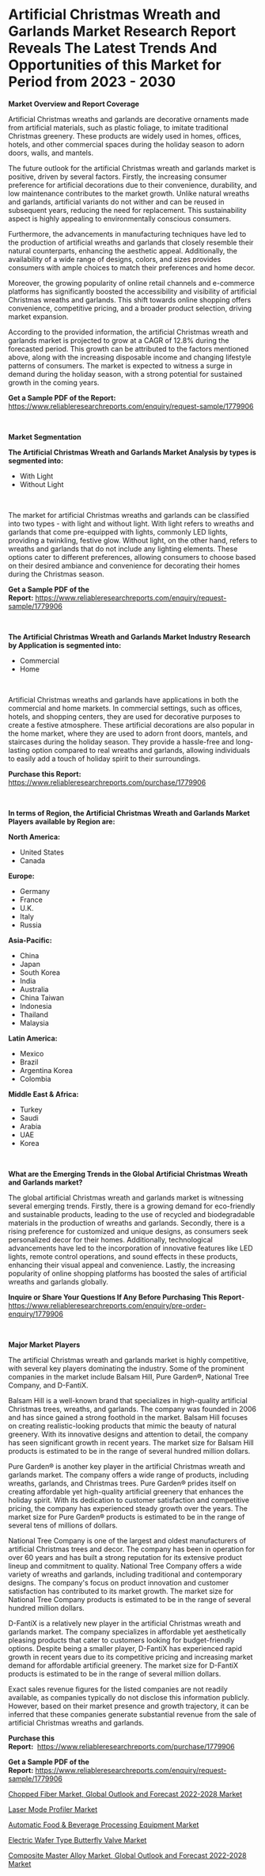 <p><h1>Artificial Christmas Wreath and Garlands Market Research Report Reveals The Latest Trends And Opportunities of this Market for Period from 2023 - 2030</h1></p><p><strong>Market Overview and Report Coverage</strong></p>
<p><p>Artificial Christmas wreaths and garlands are decorative ornaments made from artificial materials, such as plastic foliage, to imitate traditional Christmas greenery. These products are widely used in homes, offices, hotels, and other commercial spaces during the holiday season to adorn doors, walls, and mantels.</p><p>The future outlook for the artificial Christmas wreath and garlands market is positive, driven by several factors. Firstly, the increasing consumer preference for artificial decorations due to their convenience, durability, and low maintenance contributes to the market growth. Unlike natural wreaths and garlands, artificial variants do not wither and can be reused in subsequent years, reducing the need for replacement. This sustainability aspect is highly appealing to environmentally conscious consumers.</p><p>Furthermore, the advancements in manufacturing techniques have led to the production of artificial wreaths and garlands that closely resemble their natural counterparts, enhancing the aesthetic appeal. Additionally, the availability of a wide range of designs, colors, and sizes provides consumers with ample choices to match their preferences and home decor.</p><p>Moreover, the growing popularity of online retail channels and e-commerce platforms has significantly boosted the accessibility and visibility of artificial Christmas wreaths and garlands. This shift towards online shopping offers convenience, competitive pricing, and a broader product selection, driving market expansion.</p><p>According to the provided information, the artificial Christmas wreath and garlands market is projected to grow at a CAGR of 12.8% during the forecasted period. This growth can be attributed to the factors mentioned above, along with the increasing disposable income and changing lifestyle patterns of consumers. The market is expected to witness a surge in demand during the holiday season, with a strong potential for sustained growth in the coming years.</p></p>
<p><strong>Get a Sample PDF of the Report:</strong> <a href="https://www.reliableresearchreports.com/enquiry/request-sample/1779906">https://www.reliableresearchreports.com/enquiry/request-sample/1779906</a></p>
<p>&nbsp;</p>
<p><strong>Market Segmentation</strong></p>
<p><strong>The Artificial Christmas Wreath and Garlands Market Analysis by types is segmented into:</strong></p>
<p><ul><li>With Light</li><li>Without Light</li></ul></p>
<p>&nbsp;</p>
<p><p>The market for artificial Christmas wreaths and garlands can be classified into two types - with light and without light. With light refers to wreaths and garlands that come pre-equipped with lights, commonly LED lights, providing a twinkling, festive glow. Without light, on the other hand, refers to wreaths and garlands that do not include any lighting elements. These options cater to different preferences, allowing consumers to choose based on their desired ambiance and convenience for decorating their homes during the Christmas season.</p></p>
<p><strong>Get a Sample PDF of the Report:</strong>&nbsp;<a href="https://www.reliableresearchreports.com/enquiry/request-sample/1779906">https://www.reliableresearchreports.com/enquiry/request-sample/1779906</a></p>
<p>&nbsp;</p>
<p><strong>The Artificial Christmas Wreath and Garlands Market Industry Research by Application is segmented into:</strong></p>
<p><ul><li>Commercial</li><li>Home</li></ul></p>
<p>&nbsp;</p>
<p><p>Artificial Christmas wreaths and garlands have applications in both the commercial and home markets. In commercial settings, such as offices, hotels, and shopping centers, they are used for decorative purposes to create a festive atmosphere. These artificial decorations are also popular in the home market, where they are used to adorn front doors, mantels, and staircases during the holiday season. They provide a hassle-free and long-lasting option compared to real wreaths and garlands, allowing individuals to easily add a touch of holiday spirit to their surroundings.</p></p>
<p><strong>Purchase this Report:</strong>&nbsp; <a href="https://www.reliableresearchreports.com/purchase/1779906">https://www.reliableresearchreports.com/purchase/1779906</a></p>
<p>&nbsp;</p>
<p><strong>In terms of Region, the Artificial Christmas Wreath and Garlands Market Players available by Region are:</strong></p>
<p>
    <p> <strong> North America: </strong>
        <ul>
            <li>United States</li>
            <li>Canada</li>
        </ul>
        </p> 
    <p> <strong> Europe: </strong>
        <ul>
            <li>Germany</li>
            <li>France</li>
            <li>U.K.</li>
            <li>Italy</li>
            <li>Russia</li>
        </ul>
        </p> 
    <p> <strong> Asia-Pacific: </strong>
        <ul>
            <li>China</li>
            <li>Japan</li>
            <li>South Korea</li>
            <li>India</li>
            <li>Australia</li>
            <li>China Taiwan</li>
            <li>Indonesia</li>
            <li>Thailand</li>
            <li>Malaysia</li>
        </ul>
        </p> 
    <p> <strong> Latin America: </strong>
        <ul>
            <li>Mexico</li>
            <li>Brazil</li>
            <li>Argentina Korea</li>
            <li>Colombia</li>
        </ul>
        </p> 
    <p> <strong> Middle East & Africa: </strong>
        <ul>
            <li>Turkey</li>
            <li>Saudi</li>
            <li>Arabia</li>
            <li>UAE</li>
            <li>Korea</li>
        </ul>
    </p>
    </p>
<p>&nbsp;</p>
<p><strong>What are the Emerging Trends in the Global Artificial Christmas Wreath and Garlands market?</strong></p>
<p><p>The global artificial Christmas wreath and garlands market is witnessing several emerging trends. Firstly, there is a growing demand for eco-friendly and sustainable products, leading to the use of recycled and biodegradable materials in the production of wreaths and garlands. Secondly, there is a rising preference for customized and unique designs, as consumers seek personalized decor for their homes. Additionally, technological advancements have led to the incorporation of innovative features like LED lights, remote control operations, and sound effects in these products, enhancing their visual appeal and convenience. Lastly, the increasing popularity of online shopping platforms has boosted the sales of artificial wreaths and garlands globally.</p></p>
<p><strong>Inquire or Share Your Questions If Any Before Purchasing This Report</strong>- <a href="https://www.reliableresearchreports.com/enquiry/pre-order-enquiry/1779906">https://www.reliableresearchreports.com/enquiry/pre-order-enquiry/1779906</a></p>
<p>&nbsp;</p>
<p><strong>Major Market Players</strong></p>
<p><p>The artificial Christmas wreath and garlands market is highly competitive, with several key players dominating the industry. Some of the prominent companies in the market include Balsam Hill, Pure Garden®, National Tree Company, and D-FantiX.</p><p>Balsam Hill is a well-known brand that specializes in high-quality artificial Christmas trees, wreaths, and garlands. The company was founded in 2006 and has since gained a strong foothold in the market. Balsam Hill focuses on creating realistic-looking products that mimic the beauty of natural greenery. With its innovative designs and attention to detail, the company has seen significant growth in recent years. The market size for Balsam Hill products is estimated to be in the range of several hundred million dollars.</p><p>Pure Garden® is another key player in the artificial Christmas wreath and garlands market. The company offers a wide range of products, including wreaths, garlands, and Christmas trees. Pure Garden® prides itself on creating affordable yet high-quality artificial greenery that enhances the holiday spirit. With its dedication to customer satisfaction and competitive pricing, the company has experienced steady growth over the years. The market size for Pure Garden® products is estimated to be in the range of several tens of millions of dollars.</p><p>National Tree Company is one of the largest and oldest manufacturers of artificial Christmas trees and decor. The company has been in operation for over 60 years and has built a strong reputation for its extensive product lineup and commitment to quality. National Tree Company offers a wide variety of wreaths and garlands, including traditional and contemporary designs. The company's focus on product innovation and customer satisfaction has contributed to its market growth. The market size for National Tree Company products is estimated to be in the range of several hundred million dollars.</p><p>D-FantiX is a relatively new player in the artificial Christmas wreath and garlands market. The company specializes in affordable yet aesthetically pleasing products that cater to customers looking for budget-friendly options. Despite being a smaller player, D-FantiX has experienced rapid growth in recent years due to its competitive pricing and increasing market demand for affordable artificial greenery. The market size for D-FantiX products is estimated to be in the range of several million dollars.</p><p>Exact sales revenue figures for the listed companies are not readily available, as companies typically do not disclose this information publicly. However, based on their market presence and growth trajectory, it can be inferred that these companies generate substantial revenue from the sale of artificial Christmas wreaths and garlands.</p></p>
<p><strong>Purchase this Report:</strong>&nbsp;&nbsp;<a href="https://www.reliableresearchreports.com/purchase/1779906">https://www.reliableresearchreports.com/purchase/1779906</a></p>
<p></p>
<p><strong>Get a Sample PDF of the Report:</strong>&nbsp;<a href="https://www.reliableresearchreports.com/enquiry/request-sample/1779906">https://www.reliableresearchreports.com/enquiry/request-sample/1779906</a></p>
<p><p><a href="https://medium.com/@damionrunte/chopped-fiber-market-global-outlook-and-forecast-2022-2028-market-focuses-on-market-share-size-563436b30249">Chopped Fiber Market, Global Outlook and Forecast 2022-2028 Market</a></p><p><a href="https://github.com/abbypearson7765/Market-Research-Report-List-1/blob/main/laser-mode-profiler-market.md">Laser Mode Profiler Market</a></p><p><a href="https://www.linkedin.com/pulse/automatic-food-amp-beverage-processing-equipment-market-size/">Automatic Food & Beverage Processing Equipment Market</a></p><p><a href="https://github.com/dziulagalemab/Market-Research-Report-List-1/blob/main/electric-wafer-type-butterfly-valve-market.md">Electric Wafer Type Butterfly Valve Market</a></p><p><a href="https://medium.com/@lupeosinski/composite-master-alloy-market-global-outlook-and-forecast-2022-2028-market-furnishes-information-1cc770ad72d8">Composite Master Alloy Market, Global Outlook and Forecast 2022-2028 Market</a></p></p>